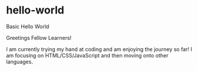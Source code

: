 # hello-world
Basic Hello World

Greetings Fellow Learners!

I am currently trying my hand at coding and am enjoying the journey so far!
I am focusing on HTML/CSS/JavaScript and then moving onto other languages.
